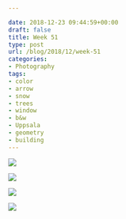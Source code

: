 ```yaml
---

date: 2018-12-23 09:44:59+00:00
draft: false
title: Week 51
type: post
url: /blog/2018/12/week-51
categories:
- Photography
tags:
- color
- arrow
- snow
- trees
- window
- b&w
- Uppsala
- geometry
- building
---
```




  
![](/images/2018-12-23-201812week-51/image-asset.jpeg)

  

  
![](/images/2018-12-23-201812week-51/image-asset.jpeg)

  

  
![](/images/2018-12-23-201812week-51/image-asset.jpeg)

  

  
![](/images/2018-12-23-201812week-51/image-asset.jpeg)

  


